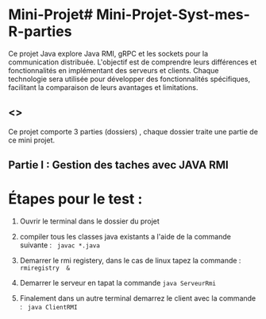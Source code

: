 # Mini-Projet# Mini-Projet-Syst-mes-R-parties

Ce projet Java explore Java RMI, gRPC et les sockets pour la communication distribuée. L'objectif est de comprendre leurs différences et fonctionnalités en implémentant des serveurs et clients. Chaque technologie sera utilisée pour développer des fonctionnalités spécifiques, facilitant la comparaison de leurs avantages et limitations.

## <>

Ce projet comporte 3 parties (dossiers) , chaque dossier traite une partie de ce mini projet.

## Partie I : Gestion des taches avec JAVA RMI

# Étapes pour le test :

1. Ouvrir le terminal dans le dossier du projet
2. compiler tous les classes java existants a l'aide de la commande suivante :
   ` javac *.java`

3. Demarrer le rmi registery, dans le cas de linux tapez la commande :
   ` rmiregistry  &`

4. Demarrer le serveur en tapat la commande
   `java ServeurRmi`

5. Finalement dans un autre terminal demarrez le client avec la commande :
   ` java ClientRMI`
